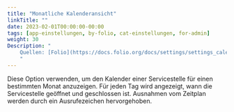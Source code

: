 ```yaml
---
title: "Monatliche Kalenderansicht"
linkTitle: ""
date: 2023-02-01T00:00:00-00:00
tags: [app-einstellungen, by-folio, cat-einstellungen, for-admin]
weight: 30
Description: "
    Quellen: [Folio](https://docs.folio.org/docs/settings/settings_calendar/settings_calendar/#settings--calendar--monthly-calendar-view) & [GBV](https://info.gbv.de/display/FOLIOGBVEXTERN/Einstellungen+(Kalender):+Monatliche+Kalenderansicht)
    "
---
```


Diese Option verwenden, um den Kalender einer Servicestelle für einen bestimmten Monat anzuzeigen. Für jeden Tag wird angezeigt, wann die Servicestelle geöffnet und geschlossen ist. Ausnahmen vom Zeitplan werden durch ein Ausrufezeichen hervorgehoben.
